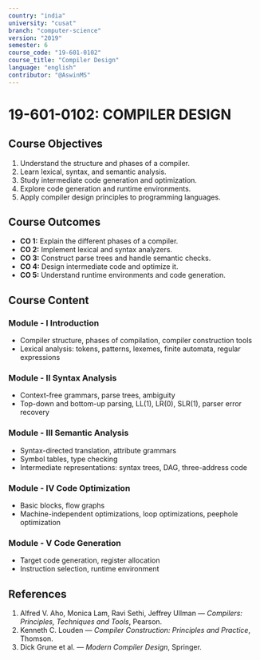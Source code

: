 ```yaml
---
country: "india"
university: "cusat"
branch: "computer-science"
version: "2019"
semester: 6
course_code: "19-601-0102"
course_title: "Compiler Design"
language: "english"
contributor: "@AswinMS"
---
```


# 19-601-0102: COMPILER DESIGN

## Course Objectives
1. Understand the structure and phases of a compiler.
2. Learn lexical, syntax, and semantic analysis.
3. Study intermediate code generation and optimization.
4. Explore code generation and runtime environments.
5. Apply compiler design principles to programming languages.

## Course Outcomes
* **CO 1:** Explain the different phases of a compiler.
* **CO 2:** Implement lexical and syntax analyzers.
* **CO 3:** Construct parse trees and handle semantic checks.
* **CO 4:** Design intermediate code and optimize it.
* **CO 5:** Understand runtime environments and code generation.

## Course Content

### Module - I Introduction
* Compiler structure, phases of compilation, compiler construction tools
* Lexical analysis: tokens, patterns, lexemes, finite automata, regular expressions

### Module - II Syntax Analysis
* Context-free grammars, parse trees, ambiguity
* Top-down and bottom-up parsing, LL(1), LR(0), SLR(1), parser error recovery

### Module - III Semantic Analysis
* Syntax-directed translation, attribute grammars
* Symbol tables, type checking
* Intermediate representations: syntax trees, DAG, three-address code

### Module - IV Code Optimization
* Basic blocks, flow graphs
* Machine-independent optimizations, loop optimizations, peephole optimization

### Module - V Code Generation
* Target code generation, register allocation
* Instruction selection, runtime environment

## References
1. Alfred V. Aho, Monica Lam, Ravi Sethi, Jeffrey Ullman — *Compilers: Principles, Techniques and Tools*, Pearson.
2. Kenneth C. Louden — *Compiler Construction: Principles and Practice*, Thomson.
3. Dick Grune et al. — *Modern Compiler Design*, Springer.
